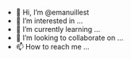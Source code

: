 - 👋 Hi, I’m @emanuillest
- 👀 I’m interested in ...
- 🌱 I’m currently learning ...
- 💞️ I’m looking to collaborate on ...
- 📫 How to reach me ...

<!---
emanuillest/emanuillest is a ✨ special ✨ repository because its `README.md` (this file) appears on your GitHub profile.
You can click the Preview link to take a look at your changes.
--->
